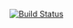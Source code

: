 [![Build Status](https://travis-ci.org/alvinl/Sourcemod-Travis.svg?branch=master)](https://travis-ci.org/Alvinlz/Sourcemod-Travis)
